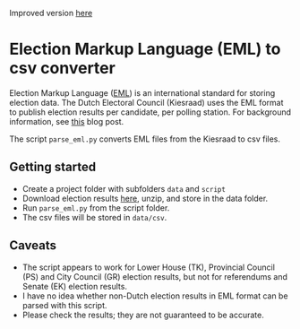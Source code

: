 Improved version [here][kiesraad]

# Election Markup Language (EML) to csv converter

Election Markup Language ([EML][eml]) is an international standard for storing election data. The Dutch Electoral Council (Kiesraad) uses the EML format to publish election results per candidate, per polling station. For background information, see [this][blog] blog post.

The script `parse_eml.py` converts EML files from the Kiesraad to csv files.

## Getting started

- Create a project folder with subfolders `data` and `script`
- Download election results [here][data], unzip, and store in the data folder.
- Run `parse_eml.py` from the script folder.
- The csv files will be stored in `data/csv`.

## Caveats

- The script appears to work for Lower House (TK), Provincial Council (PS) and City Council (GR) election results, but not for referendums and Senate (EK) election results.
- I have no idea whether non-Dutch election results in EML format can be parsed with this script.
- Please check the results; they are not guaranteed to be accurate.

[data]:https://data.overheid.nl/data/dataset?q=kiesraad&tags=uitslag&maintainer_facet=http%3A%2F%2Fstandaarden.overheid.nl%2Fowms%2Fterms%2FKiesraad&sort=score+desc%2C+metadata_modified+desc
[eml]:https://en.wikipedia.org/wiki/Election_Markup_Language
[blog]:https://dirkmjk.nl/en/2018/07/converting-election-markup-language-eml-csv
[kiesraad]:https://github.com/DIRKMJK/kiesraad
